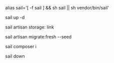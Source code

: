 alias sail='[ -f sail ] && sh sail || sh vendor/bin/sail'

sail up -d

sail artisan storage: link

sail artisan migrate:fresh --seed

sail composer i

sail down
